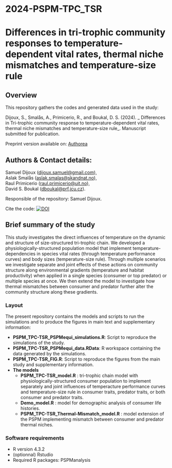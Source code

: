 # 2024-PSPM-TPC_TSR

# Differences in tri-trophic community responses to temperature-dependent vital rates, thermal niche mismatches and temperature-size rule

## Overview

This repository gathers the codes and generated data used in the study: 

Dijoux, S., Smalås, A., Primicerio, R., and Boukal, D. S. (2024). _ Differences in Tri-trophic community response to temperature-dependent vital rates, thermal niche mismatches and temperature-size rule_.
Manuscript submitted for publication.

Preprint version available on: [Authorea](https://www.authorea.com/users/381268/articles/1212671-tri-trophic-community-responses-to-temperature-dependent-vital-rates-thermal-niche-mismatches-and-temperature-size-rule)

## Authors & Contact details:  
Samuel Dijoux (dijoux.samuel@gmail.com),  
Aslak Smalås (aslak.smalas@skandnat.no),  
Raul Primicerio (raul.primicerio@uit.no),  
David S. Boukal (dboukal@prf.jcu.cz).

Responsible of the repository: Samuel Dijoux.

Cite the code: [![DOI](https://zenodo.org/badge/DOI/10.5281/zenodo.13382965.svg)](https://doi.org/10.5281/zenodo.13382965)

## Brief summary of the study

This study investigates the direct influences of temperature
on the dynamic and structure of size-structured tri-trophic chain. We developed a physiologically-structured population model that implement temperature-dependencies in species vital rates (through temperature performance curves) and body sizes (temperature-size rule). Through multiple scenarios we investigate separate and joint effects of these actions on community structure along environmental gradients (temperature and habitat productivity) when applied in a single species (consumer or top predator) or multiple species at once. We then extend the model to investigate how thermal mismatches between consumer and predator further alter the community structure along these gradients.

### Layout
The present repository contains the models and scripts to run the simulations and to produce the figures in main text and supplementary information:

* **PSPM_TPC-TSR_PSPMequi_simulations.R**: Script to reproduce the simulations of the study.
* **PSPM_TPC-TSR_PSPMequi_data.RData**: R workspace containing the data generated by the simulations.
* **PSPM_TPC-TSR_FIG.R**: Script to reproduce the figures from the main study and supplementary information.
* **The models**
	* **PSPM_TPC-TSR_model.R** : tri-trophic chain model with physiologically-structured consumer population to implement separately and joint influences of temperacture performance curves and temperature-size rule in consumer traits, predator traits, or both consumer and predator traits.
	* **Demo_model.R** : model for demographic analysis of consumer life histories.
	* **PSPM_TPC-TSR_Thermal-Mismatch_model.R** : model extension of the PSPM implementing mismatch between consumer and predator thermal niches.

### Software requirements
* R version 4.3.2
* (optionnal) Rstudio
* Required R packages: PSPManalysis

